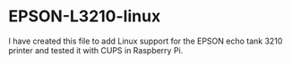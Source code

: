 # EPSON-L3210-linux
I have created this file to add Linux support for the EPSON echo tank 3210 printer and tested it with CUPS in Raspberry Pi.
